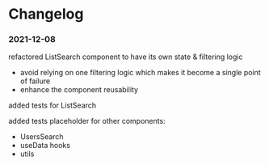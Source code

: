 # Changelog

### 2021-12-08

refactored ListSearch component to have its own state & filtering logic
+ avoid relying on one filtering logic which makes it become a single point of failure
+ enhance the component reusability

added tests for ListSearch

added tests placeholder for other components:
+ UsersSearch
+ useData hooks
+ utils